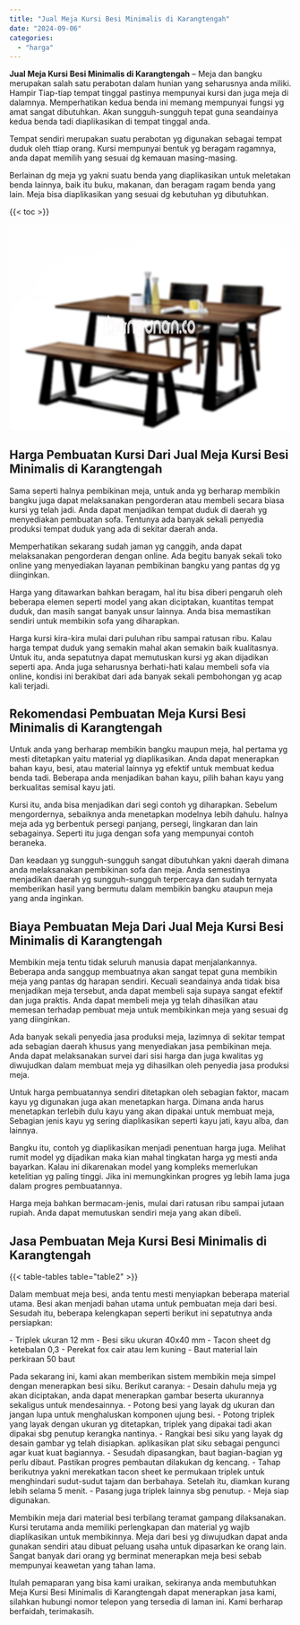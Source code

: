 ```yaml
---
title: "Jual Meja Kursi Besi Minimalis di Karangtengah"
date: "2024-09-06"
categories: 
  - "harga"
---
```


**Jual Meja Kursi Besi Minimalis di Karangtengah** – Meja dan bangku merupakan salah satu perabotan dalam hunian yang seharusnya anda miliki. Hampir Tiap-tiap tempat tinggal pastinya mempunyai kursi dan juga meja di dalamnya. Memperhatikan kedua benda ini memang mempunyai fungsi yg amat sangat dibutuhkan. Akan sungguh-sungguh tepat guna seandainya kedua benda tadi diaplikasikan di tempat tinggal anda.

Tempat sendiri merupakan suatu perabotan yg digunakan sebagai tempat duduk oleh ttiap orang. Kursi mempunyai bentuk yg beragam ragamnya, anda dapat memilih yang sesuai dg kemauan masing-masing.

Berlainan dg meja yg yakni suatu benda yang diaplikasikan untuk meletakan benda lainnya, baik itu buku, makanan, dan beragam ragam benda yang lain. Meja bisa diaplikasikan yang sesuai dg kebutuhan yg dibutuhkan.

{{< toc >}}

![Jual Meja Kursi Besi Minimalis di Karangtengah](/images/jual-meja-besi-murah02.png)

## Harga Pembuatan Kursi Dari Jual Meja Kursi Besi Minimalis di Karangtengah

Sama seperti halnya pembikinan meja, untuk anda yg berharap membikin bangku juga dapat melaksanakan pengorderan atau membeli secara biasa kursi yg telah jadi. Anda dapat menjadikan tempat duduk di daerah yg menyediakan pembuatan sofa. Tentunya ada banyak sekali penyedia produksi tempat duduk yang ada di sekitar daerah anda.

Memperhatikan sekarang sudah jaman yg canggih, anda dapat melaksanakan pengorderan dengan online. Ada begitu banyak sekali toko online yang menyediakan layanan pembikinan bangku yang pantas dg yg diinginkan.

Harga yang ditawarkan bahkan beragam, hal itu bisa diberi pengaruh oleh beberapa elemen seperti model yang akan diciptakan, kuantitas tempat duduk, dan masih sangat banyak unsur lainnya. Anda bisa memastikan sendiri untuk membikin sofa yang diharapkan.

Harga kursi kira-kira mulai dari puluhan ribu sampai ratusan ribu. Kalau harga tempat duduk yang semakin mahal akan semakin baik kualitasnya. Untuk itu, anda sepatutnya dapat memutuskan kursi yg akan dijadikan seperti apa. Anda juga seharusnya berhati-hati kalau membeli sofa via online, kondisi ini berakibat dari ada banyak sekali pembohongan yg acap kali terjadi.

## Rekomendasi Pembuatan Meja Kursi Besi Minimalis di Karangtengah

Untuk anda yang berharap membikin bangku maupun meja, hal pertama yg mesti ditetapkan yaitu material yg diaplikasikan. Anda dapat menerapkan bahan kayu, besi, atau material lainnya yg efektif untuk membuat kedua benda tadi. Beberapa anda menjadikan bahan kayu, pilih bahan kayu yang berkualitas semisal kayu jati.

Kursi itu, anda bisa menjadikan dari segi contoh yg diharapkan. Sebelum mengordernya, sebaiknya anda menetapkan modelnya lebih dahulu. halnya meja ada yg berbentuk persegi panjang, persegi, lingkaran dan lain sebagainya. Seperti itu juga dengan sofa yang mempunyai contoh beraneka.

Dan keadaan yg sungguh-sungguh sangat dibutuhkan yakni daerah dimana anda melaksanakan pembikinan sofa dan meja. Anda semestinya menjadikan daerah yg sungguh-sungguh terpercaya dan sudah ternyata memberikan hasil yang bermutu dalam membikin bangku ataupun meja yang anda inginkan.

## Biaya Pembuatan Meja Dari Jual Meja Kursi Besi Minimalis di Karangtengah

Membikin meja tentu tidak seluruh manusia dapat menjalankannya. Beberapa anda sanggup membuatnya akan sangat tepat guna membikin meja yang pantas dg harapan sendiri. Kecuali seandainya anda tidak bisa menjadikan meja tersebut, anda dapat membeli saja supaya sangat efektif dan juga praktis. Anda dapat membeli meja yg telah dihasilkan atau memesan terhadap pembuat meja untuk membikinkan meja yang sesuai dg yang diinginkan.

Ada banyak sekali penyedia jasa produksi meja, lazimnya di sekitar tempat ada sebagian daerah khusus yang menyediakan jasa pembikinan meja. Anda dapat melaksanakan survei dari sisi harga dan juga kwalitas yg diwujudkan dalam membuat meja yg dihasilkan oleh penyedia jasa produksi meja.

Untuk harga pembuatannya sendiri ditetapkan oleh sebagian faktor, macam kayu yg digunakan juga akan menetapkan harga. Dimana anda harus menetapkan terlebih dulu kayu yang akan dipakai untuk membuat meja, Sebagian jenis kayu yg sering diaplikasikan seperti kayu jati, kayu alba, dan lainnya.

Bangku itu, contoh yg diaplikasikan menjadi penentuan harga juga. Melihat rumit model yg dijadikan maka kian mahal tingkatan harga yg mesti anda bayarkan. Kalau ini dikarenakan model yang kompleks memerlukan ketelitian yg paling tinggi. Jika ini memungkinkan progres yg lebih lama juga dalam progres pembuatannya.

Harga meja bahkan bermacam-jenis, mulai dari ratusan ribu sampai jutaan rupiah. Anda dapat memutuskan sendiri meja yang akan dibeli.

## Jasa Pembuatan Meja Kursi Besi Minimalis di Karangtengah

{{< table-tables table="table2" >}}

Dalam membuat meja besi, anda tentu mesti menyiapkan beberapa material utama. Besi akan menjadi bahan utama untuk pembuatan meja dari besi. Sesudah itu, beberapa kelengkapan seperti berikut ini sepatutnya anda persiapkan:

\- Triplek ukuran 12 mm - Besi siku ukuran 40x40 mm - Tacon sheet dg ketebalan 0,3 - Perekat fox cair atau lem kuning - Baut material lain perkiraan 50 baut

Pada sekarang ini, kami akan memberikan sistem membikin meja simpel dengan menerapkan besi siku. Berikut caranya: - Desain dahulu meja yg akan diciptakan, anda dapat menerapkan gambar beserta ukurannya sekaligus untuk mendesainnya. - Potong besi yang layak dg ukuran dan jangan lupa untuk menghaluskan komponen ujung besi. - Potong triplek yang layak dengan ukuran yg ditetapkan, triplek yang dipakai tadi akan dipakai sbg penutup kerangka nantinya. - Rangkai besi siku yang layak dg desain gambar yg telah disiapkan. aplikasikan plat siku sebagai pengunci agar kuat kuat bagiannya. - Sesudah dipasangkan, baut bagian-bagian yg perlu dibaut. Pastikan progres pembautan dilakukan dg kencang. - Tahap berikutnya yakni merekatkan tacon sheet ke permukaan triplek untuk menghindari sudut-sudut tajam dan berbahaya. Setelah itu, diamkan kurang lebih selama 5 menit. - Pasang juga triplek lainnya sbg penutup. - Meja siap digunakan.

Membikin meja dari material besi terbilang teramat gampang dilaksanakan. Kursi terutama anda memiliki perlengkapan dan material yg wajib diaplikasikan untuk membikinnya. Meja dari besi yg diwujudkan dapat anda gunakan sendiri atau dibuat peluang usaha untuk dipasarkan ke orang lain. Sangat banyak dari orang yg berminat menerapkan meja besi sebab mempunyai keawetan yang tahan lama.

Itulah pemaparan yang bisa kami uraikan, sekiranya anda membutuhkan Meja Kursi Besi Minimalis di Karangtengah dapat menerapkan jasa kami, silahkan hubungi nomor telepon yang tersedia di laman ini. Kami berharap berfaidah, terimakasih.
